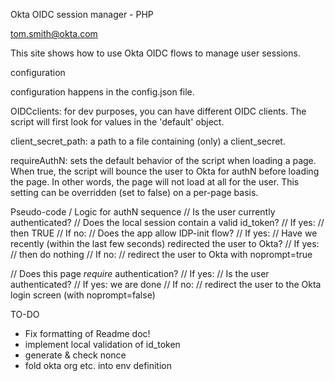 Okta OIDC session manager - PHP

tom.smith@okta.com

This site shows how to use Okta OIDC flows to manage user sessions.

configuration

configuration happens in the config.json file.

OIDCclients: for dev purposes, you can have different OIDC clients. The script will first look for values in the 'default' object.

client_secret_path: a path to a file containing (only) a client_secret.

requireAuthN: sets the default behavior of the script when loading a page. When true, the script will bounce the user to Okta for authN before loading the page. In other words, the page will not load at all for the user. This setting can be overridden (set to false) on a per-page basis.

Pseudo-code / Logic for authN sequence
// Is the user currently authenticated?
	// Does the local session contain a valid id_token?
		// If yes:
			// then TRUE
		// If no:
			// Does the app allow IDP-init flow?
				// If yes:
					// Have we recently (within the last few seconds) redirected the user to Okta?
						// If yes:
							// then do nothing
						// If no:
							// redirect the user to Okta with noprompt=true

// Does this page *require* authentication?
	// If yes:
		// Is the user authenticated?
			// If yes: we are done
			// If no:
				// redirect the user to the Okta login screen (with noprompt=false)

TO-DO
* Fix formatting of Readme doc!
* implement local validation of id_token
* generate & check nonce
* fold okta org etc. into env definition